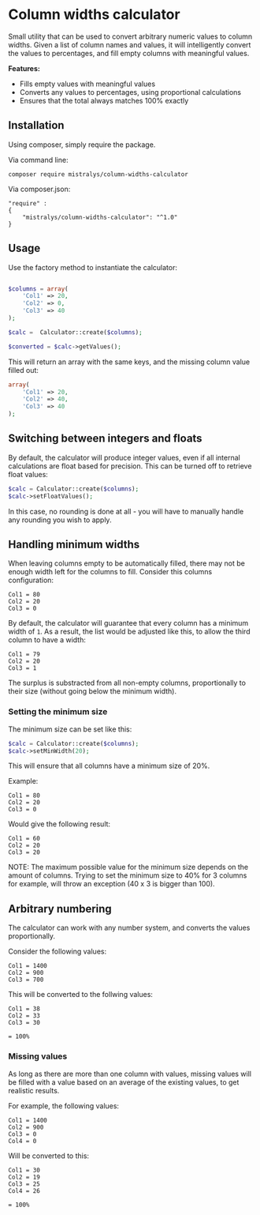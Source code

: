 # Column widths calculator

Small utility that can be used to convert arbitrary numeric values to column widths. Given a list of column names and values, it will intelligently convert the values to percentages, and fill empty columns with meaningful values.

**Features:**

  - Fills empty values with meaningful values
  - Converts any values to percentages, using proportional calculations
  - Ensures that the total always matches 100% exactly

## Installation

Using composer, simply require the package.

Via command line:

```
composer require mistralys/column-widths-calculator
```

Via composer.json:

```
"require" : 
{
    "mistralys/column-widths-calculator": "^1.0"
}
```

## Usage

Use the factory method to instantiate the calculator:

```php

$columns = array(
    'Col1' => 20,
    'Col2' => 0,
    'Col3' => 40
);

$calc =  Calculator::create($columns);

$converted = $calc->getValues();
```

This will return an array with the same keys, and the missing column value filled out:

```php
array(
    'Col1' => 20,
    'Col2' => 40,
    'Col3' => 40
);
```

## Switching between integers and floats

By default, the calculator will produce integer values, even if all internal calculations are float based for precision. This can be turned off to retrieve float values:

```php
$calc = Calculator::create($columns);
$calc->setFloatValues();
```

In this case, no rounding is done at all - you will have to manually handle any rounding you wish to apply.

## Handling minimum widths

When leaving columns empty to be automatically filled, there may not be enough width left for the columns to fill. Consider this columns configuration:

```
Col1 = 80
Col2 = 20
Col3 = 0
```

By default, the calculator will guarantee that every column has a minimum width of `1`. As a result, the list would be adjusted like this, to allow the third column to have a width:

```
Col1 = 79
Col2 = 20
Col3 = 1
```

The surplus is substracted from all non-empty columns, proportionally to their size (without going below the minimum width). 

### Setting the minimum size

The minimum size can be set like this:

```php
$calc = Calculator::create($columns);
$calc->setMinWidth(20);
```

This will ensure that all columns have a minimum size of 20%. 

Example:
 
```
Col1 = 80
Col2 = 20
Col3 = 0
```

Would give the following result:

```
Col1 = 60
Col2 = 20
Col3 = 20
```
 
NOTE: The maximum possible value for the minimum size depends on the amount of columns. Trying to set the minimum size to 40% for 3 columns for example, will throw an exception (40 x 3 is bigger than 100).


## Arbitrary numbering

The calculator can work with any number system, and converts the values proportionally.

Consider the following values:

```
Col1 = 1400
Col2 = 900
Col3 = 700
```

This will be converted to the follwing values:

```
Col1 = 38
Col2 = 33
Col3 = 30

= 100%
```

### Missing values

As long as there are more than one column with values, missing values will be filled with a value based on an average of the existing values, to get realistic results.

For example, the following values:

```
Col1 = 1400
Col2 = 900
Col3 = 0
Col4 = 0 
```

Will be converted to this:

```
Col1 = 30
Col2 = 19
Col3 = 25
Col4 = 26

= 100%
```


